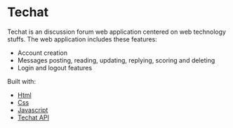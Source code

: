 # Techat

Techat is an discussion forum web application centered on web technology stuffs.
The web application includes these features:

- Account creation
- Messages posting, reading, updating, replying, scoring and deleting
- Login and logout features

Built with:

- [Html](https://en.wikipedia.org/wiki/HTML)
- [Css](https://en.wikipedia.org/wiki/CSS)
- [Javascript](https://en.wikipedia.org/wiki/JavaScript)
- [Techat API](https://github.com/segnbi/api.techat.git)